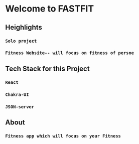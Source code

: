 # Welcome to FASTFIT



## Heighlights


### `Solo project`


### `Fitness Website-- will focus on fitness of persne`
 
## Tech Stack for this Project


### `React`


### `Chakra-UI`

### `JSON-server`

## About


### `Fitness app which will focus on your Fitness`